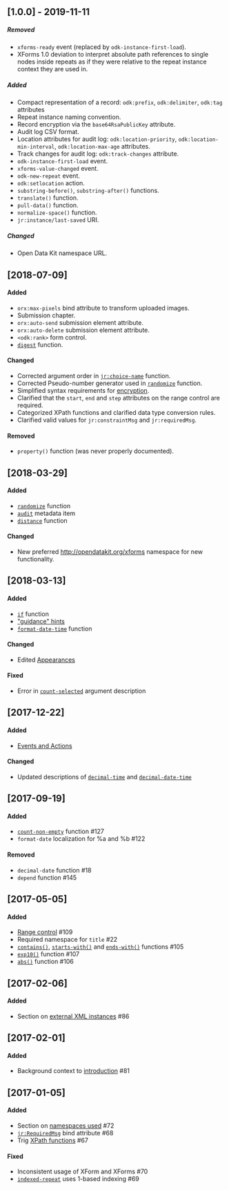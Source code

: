 
[1.0.0] - 2019-11-11
--------------------
##### Removed
- `xforms-ready` event (replaced by `odk-instance-first-load`).
- XForms 1.0 deviation to interpret absolute path references to single nodes inside repeats as if they were relative to the repeat instance context they are used in.

##### Added
- Compact representation of a record: `odk:prefix`, `odk:delimiter`, `odk:tag` attributes
- Repeat instance naming convention.
- Record encryption via the `base64RsaPublicKey` attribute.
- Audit log CSV format.
- Location attributes for audit log: `odk:location-priority`, `odk:location-min-interval`, `odk:location-max-age` attributes.
- Track changes for audit log: `odk:track-changes` attribute.
- `odk-instance-first-load` event.
- `xforms-value-changed` event.
- `odk-new-repeat` event.
- `odk:setlocation` action.
- `substring-before()`, `substring-after()` functions.
- `translate()` function.
- `pull-data()` function.
- `normalize-space()` function.
- `jr:instance/last-saved` URI.

##### Changed
- Open Data Kit namespace URL.

[2018-07-09]
--------------------
#### Added
- `orx:max-pixels` bind attribute to transform uploaded images.
- Submission chapter.
- `orx:auto-send` submission element attribute.
- `orx:auto-delete` submission element attribute.
- `<odk:rank>` form control.
- [`digest`](https://opendatakit.github.io/xforms-spec/#fn:digest) function.

#### Changed
- Corrected argument order in [`jr:choice-name`](https://opendatakit.github.io/xforms-spec/#fn:jr:choice-name) function.
- Corrected Pseudo-number generator used in [`randomize`](https://opendatakit.github.io/xforms-spec/#fn:randomize) function.
- Simplified syntax requirements for [encryption](https://opendatakit.github.io/xforms-spec/#encryption).
- Clarified that the `start`, `end` and `step` attributes on the range control are required.
- Categorized XPath functions and clarified data type conversion rules.
- Clarified valid values for `jr:constraintMsg` and `jr:requiredMsg`.

#### Removed
- `property()` function (was never properly documented).

[2018-03-29]
--------------------
#### Added
* [`randomize`](https://opendatakit.github.io/xforms-spec/#fn:randomize) function
* [`audit`](https://opendatakit.github.io/xforms-spec/#metadata) metadata item
* [`distance`](https://opendatakit.github.io/xforms-spec/#fn:distance) function

#### Changed
* New preferred http://opendatakit.org/xforms namespace for new functionality.

[2018-03-13]
--------------------
#### Added
* [`if`](https://opendatakit.github.io/xforms-spec/#fn:if) function
* ["guidance" hints](https://opendatakit.github.io/xforms-spec/#languages)
* [`format-date-time`](https://opendatakit.github.io/xforms-spec/#fn:format-date-time) function

#### Changed
* Edited [Appearances](https://opendatakit.github.io/xforms-spec/#appearances)

#### Fixed
* Error in [`count-selected`](https://opendatakit.github.io/xforms-spec/#fn:count-selected) argument description

[2017-12-22]
--------------------
#### Added
* [Events and Actions](https://opendatakit.github.io/xforms-spec/#events-and-actions)

#### Changed
* Updated descriptions of [`decimal-time`](https://opendatakit.github.io/xforms-spec/#fn:decimal-time) and [`decimal-date-time`](https://opendatakit.github.io/xforms-spec/#fn:decimal-date-time)

[2017-09-19]
--------------------
#### Added
* [`count-non-empty`](https://opendatakit.github.io/xforms-spec/#fn:count-non-empty) function #127
* `format-date` localization for %a and %b #122

#### Removed
* `decimal-date` function #18
* `depend` function #145

[2017-05-05]
--------------------
#### Added
* [Range control](https://opendatakit.github.io/xforms-spec/#body-elements) #109
* Required namespace for `title` #22
* [`contains()`](https://opendatakit.github.io/xforms-spec/#fn:contains), [`starts-with()`](https://opendatakit.github.io/xforms-spec/#fn:starts-with) and [`ends-with()`](https://opendatakit.github.io/xforms-spec/#fn:ends-with) functions #105
* [`exp10()`](https://opendatakit.github.io/xforms-spec/#fn:exp10) function #107
* [`abs()`](https://opendatakit.github.io/xforms-spec/#fn:abs) function #106


[2017-02-06]
--------------------
#### Added
* Section on [external XML instances](http://opendatakit.github.io/xforms-spec/#secondary-instances---external) #86

[2017-02-01]
--------------------
#### Added
* Background context to [introduction](http://opendatakit.github.io/xforms-spec/#introduction) #81

[2017-01-05]
--------------------
#### Added
* Section on [namespaces used](http://opendatakit.github.io/xforms-spec/#namespaces) #72
* [`jr:RequiredMsg`](http://opendatakit.github.io/xforms-spec/#bind-attributes) bind attribute #68
* Trig [XPath functions](http://opendatakit.github.io/xforms-spec/#xpath-functions) #67

#### Fixed
* Inconsistent usage of XForm and XForms #70
* [`indexed-repeat`](http://opendatakit.github.io/xforms-spec/#xpath-functions) uses 1-based indexing #69

